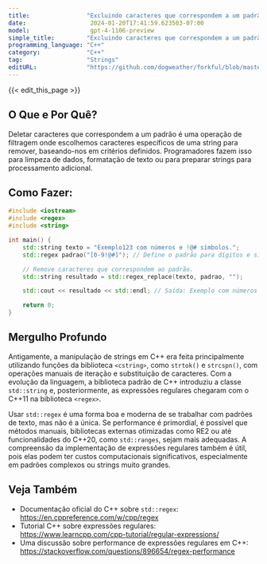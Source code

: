 ```yaml
---
title:                "Excluindo caracteres que correspondem a um padrão"
date:                  2024-01-20T17:41:59.623503-07:00
model:                 gpt-4-1106-preview
simple_title:         "Excluindo caracteres que correspondem a um padrão"
programming_language: "C++"
category:             "C++"
tag:                  "Strings"
editURL:              "https://github.com/dogweather/forkful/blob/master/content/pt/cpp/deleting-characters-matching-a-pattern.md"
---
```


{{< edit_this_page >}}

## O Que e Por Quê?
Deletar caracteres que correspondem a um padrão é uma operação de filtragem onde escolhemos caracteres específicos de uma string para remover, baseando-nos em critérios definidos. Programadores fazem isso para limpeza de dados, formatação de texto ou para preparar strings para processamento adicional.

## Como Fazer:

```c++
#include <iostream>
#include <regex>
#include <string>

int main() {
    std::string texto = "Exemplo123 com números e !@# símbolos.";
    std::regex padrao("[0-9!@#]"); // Define o padrão para dígitos e símbolos específicos.

    // Remove caracteres que correspondem ao padrão.
    std::string resultado = std::regex_replace(texto, padrao, "");

    std::cout << resultado << std::endl; // Saída: Exemplo com números e  símbolos.

    return 0;
}
```

## Mergulho Profundo
Antigamente, a manipulação de strings em C++ era feita principalmente utilizando funções da biblioteca `<cstring>`, como `strtok()` e `strcspn()`, com operações manuais de iteração e substituição de caracteres. Com a evolução da linguagem, a biblioteca padrão de C++ introduziu a classe `std::string` e, posteriormente, as expressões regulares chegaram com o C++11 na biblioteca `<regex>`. 

Usar `std::regex` é uma forma boa e moderna de se trabalhar com padrões de texto, mas não é a única. Se performance é primordial, é possível que métodos manuais, bibliotecas externas otimizadas como RE2 ou até funcionalidades do C++20, como `std::ranges`, sejam mais adequadas. A compreensão da implementação de expressões regulares também é útil, pois elas podem ter custos computacionais significativos, especialmente em padrões complexos ou strings muito grandes.

## Veja Também
- Documentação oficial do C++ sobre `std::regex`: https://en.cppreference.com/w/cpp/regex
- Tutorial C++ sobre expressões regulares: https://www.learncpp.com/cpp-tutorial/regular-expressions/
- Uma discussão sobre performance de expressões regulares em C++: https://stackoverflow.com/questions/896654/regex-performance
